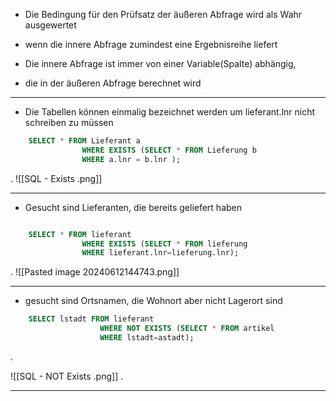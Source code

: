 - Die Bedingung für den Prüfsatz der äußeren Abfrage wird als Wahr ausgewertet
- wenn die innere Abfrage zumindest eine Ergebnisreihe liefert

- Die innere Abfrage ist immer von einer Variable(Spalte) abhängig,
- die in der äußeren Abfrage berechnet wird

___________

-  Die Tabellen können einmalig bezeichnet werden um lieferant.lnr nicht schreiben zu müssen

```sql
	SELECT * FROM Lieferant a
				WHERE EXISTS (SELECT * FROM Lieferung b
				WHERE a.lnr = b.lnr );
```
.
![[SQL - Exists .png]]
_________________________________________________________

- Gesucht sind Lieferanten, die bereits geliefert haben

```sql

	SELECT * FROM lieferant
				WHERE EXISTS (SELECT * FROM lieferung
				WHERE lieferant.lnr=lieferung.lnr);
```

.
![[Pasted image 20240612144743.png]]

____________
-  gesucht sind Ortsnamen, die Wohnort aber nicht Lagerort sind
```sql
	SELECT lstadt FROM lieferant
					WHERE NOT EXISTS (SELECT * FROM artikel
					WHERE lstadt=astadt);
```

.

![[SQL - NOT Exists .png]]
.

_____________________
